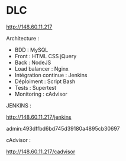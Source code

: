 # DLC
http://148.60.11.217

Architecture :
- BDD : MySQL
- Front : HTML CSS jQuery
- Back : NodeJS
- Load balancer : Nginx
- Intégration continue : Jenkins
- Déploiment : Script Bash
- Tests : Supertest
- Monitoring : cAdvisor

JENKINS :

http://148.60.11.217/jenkins

admin:493dffbd6bd745d39180a4895cb30697

cAdvisor : 

http://148.60.11.217/cadvisor
